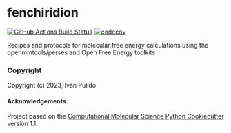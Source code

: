 fenchiridion
==============================
[//]: # (Badges)
[![GitHub Actions Build Status](https://github.com/REPLACE_WITH_OWNER_ACCOUNT/fenchiridion/workflows/CI/badge.svg)](https://github.com/REPLACE_WITH_OWNER_ACCOUNT/fenchiridion/actions?query=workflow%3ACI)
[![codecov](https://codecov.io/gh/REPLACE_WITH_OWNER_ACCOUNT/fenchiridion/branch/main/graph/badge.svg)](https://codecov.io/gh/REPLACE_WITH_OWNER_ACCOUNT/fenchiridion/branch/main)


Recipes and protocols for molecular free energy calculations using the openmmtools/perses and Open Free Energy toolkits

### Copyright

Copyright (c) 2023, Iván Pulido


#### Acknowledgements
 
Project based on the 
[Computational Molecular Science Python Cookiecutter](https://github.com/molssi/cookiecutter-cms) version 1.1.
